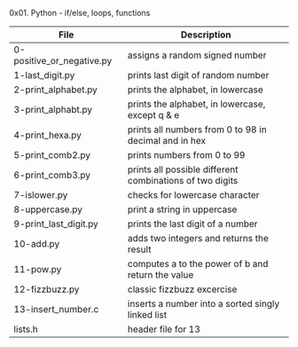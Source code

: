 0x01. Python - if/else, loops, functions

File | Description
--- | ---
0-positive_or_negative.py | assigns a random signed number 
1-last_digit.py | prints last digit of random number
2-print_alphabet.py | prints the alphabet, in lowercase
3-print_alphabt.py | prints the alphabet, in lowercase, except q & e
4-print_hexa.py | prints all numbers from 0 to 98 in decimal and in hex
5-print_comb2.py | prints numbers from 0 to 99
6-print_comb3.py | prints all possible different combinations of two digits
7-islower.py | checks for lowercase character
8-uppercase.py | print a string in uppercase
9-print_last_digit.py | prints the last digit of a number
10-add.py | adds two integers and returns the result
11-pow.py | computes a to the power of b and return the value
12-fizzbuzz.py | classic fizzbuzz excercise
13-insert_number.c | inserts a number into a sorted singly linked list
lists.h | header file for 13
